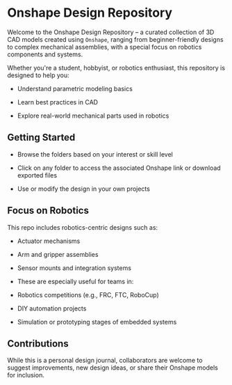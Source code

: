 # Onshape Design Repository

Welcome to the Onshape Design Repository – a curated collection of 3D CAD models created using `Onshape`, ranging from beginner-friendly designs to complex mechanical assemblies, with a special focus on robotics components and systems.

Whether you're a student, hobbyist, or robotics enthusiast, this repository is designed to help you:

- Understand parametric modeling basics

- Learn best practices in CAD

- Explore real-world mechanical parts used in robotics

## Getting Started

- Browse the folders based on your interest or skill level

- Click on any folder to access the associated Onshape link or download exported files

- Use or modify the design in your own projects

## Focus on Robotics

This repo includes robotics-centric designs such as:

- Actuator mechanisms

- Arm and gripper assemblies

- Sensor mounts and integration systems

- These are especially useful for teams in:
 
- Robotics competitions (e.g., FRC, FTC, RoboCup)
 
- DIY automation projects

- Simulation or prototyping stages of embedded systems

## Contributions

While this is a personal design journal, collaborators are welcome to suggest improvements, new design ideas, or share their Onshape models for inclusion.